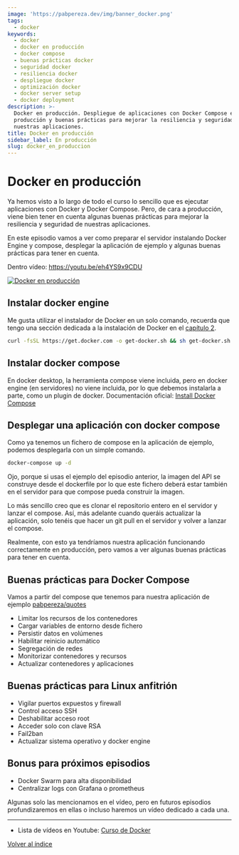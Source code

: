 ```yaml
---
image: 'https://pabpereza.dev/img/banner_docker.png'
tags:
  - docker
keywords:
  - docker
  - docker en producción
  - docker compose
  - buenas prácticas docker
  - seguridad docker
  - resiliencia docker
  - despliegue docker
  - optimización docker
  - docker server setup
  - docker deployment
description: >-
  Docker en producción. Despliegue de aplicaciones con Docker Compose en
  producción y buenas prácticas para mejorar la resiliencia y seguridad de
  nuestras aplicaciones.
title: Docker en producción
sidebar_label: En producción
slug: docker_en_produccion
---
```


# Docker en producción
Ya hemos visto a lo largo de todo el curso lo sencillo que es ejecutar aplicaciones con Docker y Docker Compose. Pero, de cara a producción, viene bien tener en cuenta algunas buenas prácticas para mejorar la resiliencia y seguridad de nuestras aplicaciones.

En este episodio vamos a ver como preparar el servidor instalando Docker Engine y compose, desplegar la aplicación de ejemplo y algunas buenas prácticas para tener en cuenta.

Dentro vídeo: https://youtu.be/eh4YS9x9CDU

[![Docker en producción](https://img.youtube.com/vi/eh4YS9x9CDU/maxresdefault.jpg)](https://www.youtube.com/watch?v=eh4YS9x9CDU)



## Instalar docker engine
Me gusta utilizar el instalador de Docker en un solo comando, recuerda que tengo una sección dedicada a la instalación de Docker en el [capítulo 2](102.Instalacion.md).

```bash
curl -fsSL https://get.docker.com -o get-docker.sh && sh get-docker.sh
```

## Instalar docker compose
En docker desktop, la herramienta compose viene incluida, pero en docker engine (en servidores) no viene incluida, por lo que debemos instalarla a parte, como un plugin de docker.
Documentación oficial: [Install Docker Compose](https://docs.docker.com/compose/install/)


## Desplegar una aplicación con docker compose
Como ya tenemos un fichero de compose en la aplicación de ejemplo, podemos desplegarla con un simple comando.

```bash
docker-compose up -d
```

Ojo, porque si usas el ejemplo del episodio anterior, la imagen del API se construye desde el dockerfile por lo que este fichero deberá estar también en el servidor para que compose pueda construir la imagen.

Lo más sencillo creo que es clonar el repositorio entero en el servidor y lanzar el compose. Así, más adelante cuando queráis actualizar la aplicación, solo tenéis que hacer un git pull en el servidor y volver a lanzar el compose.

Realmente, con esto ya tendríamos nuestra aplicación funcionando correctamente en producción, pero vamos a ver algunas buenas prácticas para tener en cuenta.



## Buenas prácticas para Docker Compose
Vamos a partir del compose que tenemos para nuestra aplicación de ejemplo [pabpereza/quotes](https://github.com/pabpereza/quotes)


* Limitar los recursos de los contenedores
* Cargar variables de entorno desde fichero
* Persistir datos en volúmenes
* Habilitar reinicio automático
* Segregación de redes
* Monitorizar contenedores y recursos
* Actualizar contenedores y aplicaciones


## Buenas prácticas para Linux anfitrión

* Vigilar puertos expuestos y firewall
* Control acceso SSH
* Deshabilitar acceso root
* Acceder solo con clave RSA 
* Fail2ban
* Actualizar sistema operativo y docker engine 


## Bonus para próximos episodios
* Docker Swarm para alta disponibilidad
* Centralizar logs con Grafana o prometheus

Algunas solo las mencionamos en el vídeo, pero en futuros episodios profundizaremos en ellas o incluso haremos un vídeo dedicado a cada una.



---
* Lista de vídeos en Youtube: [Curso de Docker](https://www.youtube.com/playlist?list=PLQhxXeq1oc2n7YnjRhq7qVMzZWtDY7Zz0)

[Volver al índice](README.md#índice)


